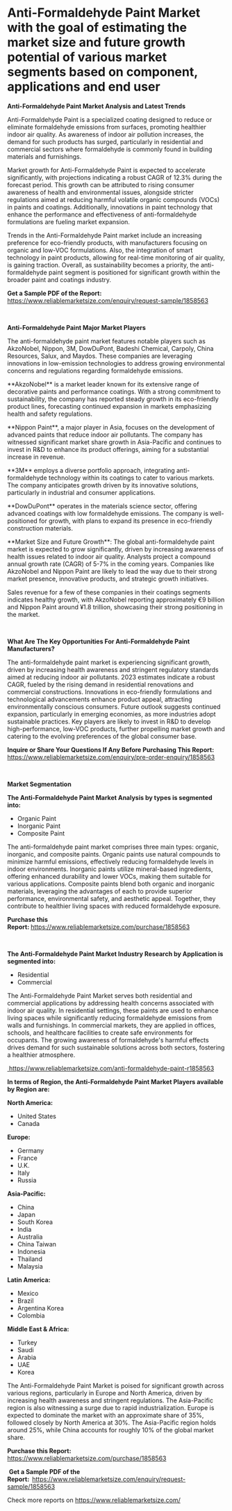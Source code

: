 <p><h1>Anti-Formaldehyde Paint Market with the goal of estimating the market size and future growth potential of various market segments based on component, applications and end user</h1></p><p><strong>Anti-Formaldehyde Paint Market Analysis and Latest Trends</strong></p>
<p><p>Anti-Formaldehyde Paint is a specialized coating designed to reduce or eliminate formaldehyde emissions from surfaces, promoting healthier indoor air quality. As awareness of indoor air pollution increases, the demand for such products has surged, particularly in residential and commercial sectors where formaldehyde is commonly found in building materials and furnishings.</p><p>Market growth for Anti-Formaldehyde Paint is expected to accelerate significantly, with projections indicating a robust CAGR of 12.3% during the forecast period. This growth can be attributed to rising consumer awareness of health and environmental issues, alongside stricter regulations aimed at reducing harmful volatile organic compounds (VOCs) in paints and coatings. Additionally, innovations in paint technology that enhance the performance and effectiveness of anti-formaldehyde formulations are fueling market expansion.</p><p>Trends in the Anti-Formaldehyde Paint market include an increasing preference for eco-friendly products, with manufacturers focusing on organic and low-VOC formulations. Also, the integration of smart technology in paint products, allowing for real-time monitoring of air quality, is gaining traction. Overall, as sustainability becomes a priority, the anti-formaldehyde paint segment is positioned for significant growth within the broader paint and coatings industry.</p></p>
<p><strong>Get a Sample PDF of the Report:&nbsp;</strong> <a href="https://www.reliablemarketsize.com/enquiry/request-sample/1858563?utm_campaign=1998&utm_medium=2&utm_source=Github&utm_content=ia&utm_term=03022025&utm_id=anti-formaldehyde-paint">https://www.reliablemarketsize.com/enquiry/request-sample/1858563</a></p>
<p>&nbsp;</p>
<p><strong>Anti-Formaldehyde Paint Major Market Players</strong></p>
<p><p>The anti-formaldehyde paint market features notable players such as AkzoNobel, Nippon, 3M, DowDuPont, Badeshi Chemical, Carpoly, China Resources, Salux, and Maydos. These companies are leveraging innovations in low-emission technologies to address growing environmental concerns and regulations regarding formaldehyde emissions.</p><p>**AkzoNobel** is a market leader known for its extensive range of decorative paints and performance coatings. With a strong commitment to sustainability, the company has reported steady growth in its eco-friendly product lines, forecasting continued expansion in markets emphasizing health and safety regulations.</p><p>**Nippon Paint**, a major player in Asia, focuses on the development of advanced paints that reduce indoor air pollutants. The company has witnessed significant market share growth in Asia-Pacific and continues to invest in R&D to enhance its product offerings, aiming for a substantial increase in revenue.</p><p>**3M** employs a diverse portfolio approach, integrating anti-formaldehyde technology within its coatings to cater to various markets. The company anticipates growth driven by its innovative solutions, particularly in industrial and consumer applications.</p><p>**DowDuPont** operates in the materials science sector, offering advanced coatings with low formaldehyde emissions. The company is well-positioned for growth, with plans to expand its presence in eco-friendly construction materials.</p><p>**Market Size and Future Growth**: The global anti-formaldehyde paint market is expected to grow significantly, driven by increasing awareness of health issues related to indoor air quality. Analysts project a compound annual growth rate (CAGR) of 5-7% in the coming years. Companies like AkzoNobel and Nippon Paint are likely to lead the way due to their strong market presence, innovative products, and strategic growth initiatives.</p><p>Sales revenue for a few of these companies in their coatings segments indicates healthy growth, with AkzoNobel reporting approximately €9 billion and Nippon Paint around ¥1.8 trillion, showcasing their strong positioning in the market.</p></p>
<p>&nbsp;</p>
<p><strong>What Are The Key Opportunities For Anti-Formaldehyde Paint Manufacturers?</strong></p>
<p><p>The anti-formaldehyde paint market is experiencing significant growth, driven by increasing health awareness and stringent regulatory standards aimed at reducing indoor air pollutants. 2023 estimates indicate a robust CAGR, fueled by the rising demand in residential renovations and commercial constructions. Innovations in eco-friendly formulations and technological advancements enhance product appeal, attracting environmentally conscious consumers. Future outlook suggests continued expansion, particularly in emerging economies, as more industries adopt sustainable practices. Key players are likely to invest in R&D to develop high-performance, low-VOC products, further propelling market growth and catering to the evolving preferences of the global consumer base.</p></p>
<p><strong>Inquire or Share Your Questions If Any Before Purchasing This Report:</strong> <a href="https://www.reliablemarketsize.com/enquiry/pre-order-enquiry/1858563?utm_campaign=1998&utm_medium=2&utm_source=Github&utm_content=ia&utm_term=03022025&utm_id=anti-formaldehyde-paint">https://www.reliablemarketsize.com/enquiry/pre-order-enquiry/1858563</a></p>
<p>&nbsp;</p>
<p><strong>Market Segmentation</strong></p>
<p><strong>The Anti-Formaldehyde Paint Market Analysis by types is segmented into:</strong></p>
<p><ul><li>Organic Paint</li><li>Inorganic Paint</li><li>Composite Paint</li></ul></p>
<p><p>The anti-formaldehyde paint market comprises three main types: organic, inorganic, and composite paints. Organic paints use natural compounds to minimize harmful emissions, effectively reducing formaldehyde levels in indoor environments. Inorganic paints utilize mineral-based ingredients, offering enhanced durability and lower VOCs, making them suitable for various applications. Composite paints blend both organic and inorganic materials, leveraging the advantages of each to provide superior performance, environmental safety, and aesthetic appeal. Together, they contribute to healthier living spaces with reduced formaldehyde exposure.</p></p>
<p><strong>Purchase this Report:&nbsp;</strong><a href="https://www.reliablemarketsize.com/purchase/1858563?utm_campaign=1998&utm_medium=2&utm_source=Github&utm_content=ia&utm_term=03022025&utm_id=anti-formaldehyde-paint">https://www.reliablemarketsize.com/purchase/1858563</a></p>
<p>&nbsp;</p>
<p><strong>The Anti-Formaldehyde Paint Market Industry Research by Application is segmented into:</strong></p>
<p><ul><li>Residential</li><li>Commercial</li></ul></p>
<p><p>The Anti-Formaldehyde Paint Market serves both residential and commercial applications by addressing health concerns associated with indoor air quality. In residential settings, these paints are used to enhance living spaces while significantly reducing formaldehyde emissions from walls and furnishings. In commercial markets, they are applied in offices, schools, and healthcare facilities to create safe environments for occupants. The growing awareness of formaldehyde's harmful effects drives demand for such sustainable solutions across both sectors, fostering a healthier atmosphere.</p></p>
<p><a href="https://www.reliablemarketsize.com/anti-formaldehyde-paint-r1858563?utm_campaign=1998&utm_medium=2&utm_source=Github&utm_content=ia&utm_term=03022025&utm_id=anti-formaldehyde-paint">&nbsp;https://www.reliablemarketsize.com/anti-formaldehyde-paint-r1858563</a></p>
<p><strong>In terms of Region, the Anti-Formaldehyde Paint Market Players available by Region are:</strong></p>
<p>
    <p> <strong> North America: </strong>
        <ul>
            <li>United States</li>
            <li>Canada</li>
        </ul>
        </p> 
    <p> <strong> Europe: </strong>
        <ul>
            <li>Germany</li>
            <li>France</li>
            <li>U.K.</li>
            <li>Italy</li>
            <li>Russia</li>
        </ul>
        </p> 
    <p> <strong> Asia-Pacific: </strong>
        <ul>
            <li>China</li>
            <li>Japan</li>
            <li>South Korea</li>
            <li>India</li>
            <li>Australia</li>
            <li>China Taiwan</li>
            <li>Indonesia</li>
            <li>Thailand</li>
            <li>Malaysia</li>
        </ul>
        </p> 
    <p> <strong> Latin America: </strong>
        <ul>
            <li>Mexico</li>
            <li>Brazil</li>
            <li>Argentina Korea</li>
            <li>Colombia</li>
        </ul>
        </p> 
    <p> <strong> Middle East & Africa: </strong>
        <ul>
            <li>Turkey</li>
            <li>Saudi</li>
            <li>Arabia</li>
            <li>UAE</li>
            <li>Korea</li>
        </ul>
    </p>
    </p>
<p><p>The Anti-Formaldehyde Paint Market is poised for significant growth across various regions, particularly in Europe and North America, driven by increasing health awareness and stringent regulations. The Asia-Pacific region is also witnessing a surge due to rapid industrialization. Europe is expected to dominate the market with an approximate share of 35%, followed closely by North America at 30%. The Asia-Pacific region holds around 25%, while China accounts for roughly 10% of the global market share.</p></p>
<p><strong>Purchase this Report: </strong><a href="https://www.reliablemarketsize.com/purchase/1858563?utm_campaign=1998&utm_medium=2&utm_source=Github&utm_content=ia&utm_term=03022025&utm_id=anti-formaldehyde-paint">https://www.reliablemarketsize.com/purchase/1858563</a></p>
<p>&nbsp;<strong>Get a Sample PDF of the Report:&nbsp;&nbsp;</strong><a href="https://www.reliablemarketsize.com/enquiry/request-sample/1858563?utm_campaign=1998&utm_medium=2&utm_source=Github&utm_content=ia&utm_term=03022025&utm_id=anti-formaldehyde-paint">https://www.reliablemarketsize.com/enquiry/request-sample/1858563</a></p>
<p><strong></strong></p>
<p>Check more reports on <a href="https://www.reliablemarketsize.com/?utm_campaign=1998&utm_medium=2&utm_source=Github&utm_content=ia&utm_term=03022025&utm_id=anti-formaldehyde-paint">https://www.reliablemarketsize.com/</a></p>